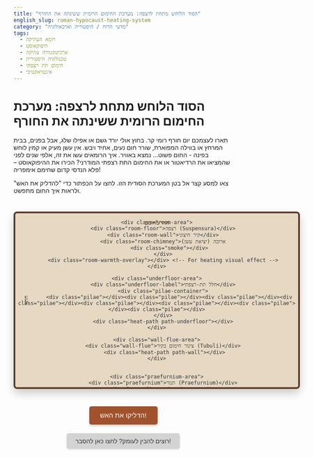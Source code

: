 ```yaml
---
title: "הסוד הלוחש מתחת לרצפה: מערכת החימום הרומית ששינתה את החורף"
english_slug: roman-hypocaust-heating-system
category: "מדעי הרוח / היסטוריה וארכאולוגיה"
tags:
  - רומא העתיקה
  - היפוקאוסט
  - ארכיטקטורה עתיקה
  - טכנולוגיה היסטורית
  - חימום תת רצפתי
  - אינטראקטיבי
---
```

# הסוד הלוחש מתחת לרצפה: מערכת החימום הרומית ששינתה את החורף

תארו לעצמכם יום חורף רומי קר. בחוץ אולי יורד גשם או אפילו שלג, אבל בפנים, בבית המרחץ או בווילה המפוארת, שורר חום נעים, אחיד ויבש. אין עשן מעיק או קמין לוחש בפינה - החום פשוט... נמצא באוויר. איך הרומאים עשו את זה, אלפי שנים לפני שהמציאו את הרדיאטור או את החימום התת רצפתי המודרני? הכירו את ההיפוקאוסט – פלא הנדסי קדום שחימם אימפריה!

צאו למסע קצר אל בטן המערכת הסודית הזו. לחצו על הכפתור כדי "להדליק את האש" ולראות איך החום מתפשט.

<div id="hypocaust-container">
    <div class="structure-label room-label">חדר מחומם</div>
    <div class="structure-label cross-section-label">חתך</div>

    <div class="room-area">
        <div class="room-floor">רצפה (Suspensura)</div>
        <div class="room-wall">קיר חיצוני</div>
        <div class="room-chimney">ארובה (יציאת עשן)
            <div class="smoke"></div>
        </div>
        <div class="room-warmth-overlay"></div> <!-- For heating visual effect -->
    </div>

    <div class="underfloor-area">
        <div class="underfloor-label">חלל תת-רצפתי</div>
        <div class="pilae-container">
            <div class="pilae"></div><div class="pilae"></div><div class="pilae"></div><div class="pilae"></div><div class="pilae"></div><div class="pilae"></div><div class="pilae"></div><div class="pilae"></div>
        </div>
        <div class="heat-path path-underfloor"></div>
    </div>

    <div class="wall-flue-area">
        <div class="wall-flue">צינור חימום בקיר (Tubuli)</div>
         <div class="heat-path path-wall"></div>
    </div>


    <div class="praefurnium-area">
        <div class="praefurnium">תנור (Praefurnium)</div>
        <div class="fire-animation">🔥</div>
        <div class="fire-entrance"></div>
    </div>

</div>

<button id="start-heating">הדליקו את האש!</button>

<style>
    @import url('https://fonts.googleapis.com/css2?family=Frank+Ruhl+Libre:wght@300;400;500;700&display=swap');

    #hypocaust-container {
        position: relative;
        width: 650px; /* Slightly wider */
        height: 400px; /* Slightly taller */
        margin: 40px auto;
        border: 4px solid #5a3d2b; /* Roman-inspired brown */
        background-color: #e6d8c3; /* Warm background */
        overflow: hidden;
        font-family: 'Frank Ruhl Libre', serif; /* More elegant font */
        color: #333;
        text-align: center;
        box-shadow: 0 10px 20px rgba(0,0,0,0.2); /* Soft shadow */
        border-radius: 8px; /* Rounded corners */
    }

    .structure-label {
        position: absolute;
        font-size: 0.9em;
        color: #5a3d2b;
        font-weight: bold;
        z-index: 10; /* Above other elements */
        pointer-events: none; /* Don't interfere with clicks */
    }
     .room-label { top: 15px; left: 50%; transform: translateX(-50%); }
     .cross-section-label { top: 50%; left: 15px; transform: translateY(-50%) rotate(-90deg); white-space: nowrap; }
     .underfloor-label {
         position: absolute;
         bottom: 105px; /* Above the underfloor area */
         left: 50%;
         transform: translateX(-50%);
         font-size: 0.8em;
         color: #5a3d2b;
         font-weight: bold;
         z-index: 5;
     }


    .room-area {
        position: absolute;
        top: 0;
        left: 0;
        width: 100%;
        height: 250px; /* Room height */
        background-color: #fffacb; /* Warm yellow */
        border-bottom: 4px solid #5a3d2b;
        box-sizing: border-box; /* Include border in size */
        overflow: hidden; /* Hide warmth overlay spill */
    }

    .room-warmth-overlay {
        position: absolute;
        top: 0;
        left: 0;
        width: 100%;
        height: 100%;
        background: radial-gradient(circle at center, rgba(255, 165, 0, 0) 0%, rgba(255, 140, 0, 0) 50%, rgba(255, 69, 0, 0) 100%); /* Initial transparent gradient */
        opacity: 0;
        transition: opacity 3s ease-out, background 3s ease-out;
        z-index: 1; /* Below labels, above room background */
    }

    .room-area.heated .room-warmth-overlay {
         background: radial-gradient(circle at center, rgba(255, 165, 0, 0.1) 0%, rgba(255, 140, 0, 0.2) 50%, rgba(255, 69, 0, 0.3) 100%);
         opacity: 1;
    }


    .room-floor {
        position: absolute;
        bottom: 0;
        left: 0;
        width: 100%;
        height: 20px; /* Thicker floor */
        background-color: #a0522d; /* Sienna */
        border-top: 2px solid #5a3d2b;
        line-height: 20px;
        font-size: 0.8em;
        color: white;
        text-shadow: 1px 1px 2px rgba(0,0,0,0.3);
        z-index: 2; /* Above overlay */
    }

     .room-wall {
        position: absolute;
        top: 0;
        right: 0;
        width: 30px; /* Wider wall */
        height: 100%; /* Wall height */
        background-color: #d3d3d3; /* LightGrey */
        border-left: 2px solid #5a3d2b;
        box-sizing: border-box;
     }

    .room-chimney {
        position: absolute;
        top: -60px; /* Extend above container */
        right: 5px; /* Slightly inset from edge */
        width: 25px;
        height: 80px;
        background-color: #8b4513; /* SaddleBrown */
        border: 2px solid #5a3d2b;
        border-bottom: none;
        box-sizing: border-box;
        font-size: 0.6em;
        color: white;
        writing-mode: vertical-rl;
        text-orientation: mixed;
        line-height: 25px;
        text-shadow: 1px 1px 2px rgba(0,0,0,0.3);
         overflow: hidden; /* Hide smoke spill */
    }
    .smoke {
        position: absolute;
        bottom: 0;
        left: 50%;
        transform: translateX(-50%);
        width: 10px;
        height: 10px;
        background-color: rgba(100, 100, 100, 0.5);
        border-radius: 50%;
        opacity: 0;
        animation: rise-and-fade 3s infinite linear;
        animation-play-state: paused; /* Start paused */
    }

    @keyframes rise-and-fade {
        0% { transform: translate(-50%, 0) scale(0.5); opacity: 0.5; }
        50% { transform: translate(-50%, -40px) scale(1); opacity: 0.8; }
        100% { transform: translate(-50%, -80px) scale(1.5); opacity: 0; }
    }


    .underfloor-area {
        position: absolute;
        bottom: 0;
        left: 0;
        width: calc(100% - 100px); /* Space under floor, excluding furnace */
        height: 150px; /* Taller space */
        background-color: #c0c0c0; /* Silver */
        border-right: 2px solid #5a3d2b;
        box-sizing: border-box;
    }

    .pilae-container {
         position: absolute;
         bottom: 0;
         left: 0;
         width: 100%;
         height: 120px; /* Height for pilae */
         display: flex;
         justify-content: space-around; /* Distribute pilae evenly */
         padding: 0 20px; /* Padding from sides */
         box-sizing: border-box;
         z-index: 1; /* Ensure pilae are above heat path */
     }

    .pilae {
        width: 20px; /* Wider column */
        height: 100%;
        background-color: #cd853f; /* Peru */
        box-shadow: inset 0 0 5px rgba(0,0,0,0.2); /* Inner shadow */
        border: 1px solid #8b4513;
    }


    .heat-path {
        position: absolute;
        bottom: 10px; /* Above base */
        height: 130px; /* Matches underfloor height minus padding */
        background: linear-gradient(to right, rgba(255, 100, 0, 0), rgba(255, 100, 0, 0)); /* Initial transparent gradient */
        background-size: 0% 100%; /* Start with 0 width */
        background-repeat: no-repeat;
        transition: background-size 0.5s ease-in-out, background-position 0.5s ease-in-out;
        z-index: 0; /* Below pilae */
    }

    .path-underfloor {
        left: 0;
        width: 100%; /* Covers full width of underfloor area */
        background: linear-gradient(to right, rgba(255, 100, 0, 0.5), rgba(255, 50, 0, 0.8));
        background-size: 0% 100%; /* Initially hidden */
    }

    .wall-flue-area {
        position: absolute;
        bottom: 0;
        right: 0;
        width: 30px; /* Width matching wall */
        height: 250px; /* Matches room height */
        background-color: #d3d3d3; /* LightGrey */
        border-left: 2px solid #5a3d2b;
        border-bottom: 2px solid #5a3d2b;
        box-sizing: border-box;
    }

     .wall-flue {
        position: absolute;
        bottom: 0; /* Starts from bottom of wall area */
        right: 0;
        width: 100%;
        height: calc(100% - 30px); /* Goes up most of the wall, leaving space for exit */
        background-color: rgba(200, 200, 200, 0.5); /* Slightly darker flue background */
        font-size: 0.7em;
        color: #333;
        writing-mode: vertical-rl;
        text-orientation: mixed;
        line-height: 30px;
        text-align: center;
        z-index: 1; /* Above heat path in wall */
     }
     .path-wall {
        bottom: 0;
        right: 0;
        width: 100%;
        height: 100%;
        background: linear-gradient(to top, rgba(255, 100, 0, 0.5), rgba(255, 50, 0, 0.8));
        background-size: 100% 0%; /* Initially hidden */
     }


    .praefurnium-area {
        position: absolute;
        bottom: 0;
        right: calc(100% - 100px); /* Position on the left relative to the underfloor area */
        width: 100px; /* Wider furnace area */
        height: 150px; /* Same height as underfloor area */
        background-color: #a9a9a9; /* DarkGrey */
        border-right: 2px solid #5a3d2b; /* Border separating from underfloor */
        box-sizing: border-box;
        display: flex;
        align-items: center;
        justify-content: center;
    }

    .praefurnium {
        position: absolute;
        bottom: 0;
        left: 0;
        width: 100%;
        height: 100%;
        background-color: #8b4513; /* SaddleBrown */
        color: white;
        font-size: 0.8em;
        display: flex;
        align-items: center;
        justify-content: center;
        text-shadow: 1px 1px 2px rgba(0,0,0,0.3);
    }

    .fire-entrance {
        position: absolute;
        bottom: 0;
        left: 0;
        width: 100%;
        height: 30px; /* Entrance height */
        background-color: rgba(0,0,0,0.5); /* Dark opening */
        z-index: 2; /* Above praefurnium background */
        border-top: 2px solid #5a3d2b;
    }

    .fire-animation {
        position: absolute;
        bottom: 5px; /* Adjust position relative to entrance */
        left: 50%;
        transform: translateX(-50%);
        font-size: 2.5em; /* Larger fire */
        opacity: 0;
        text-shadow: 0 0 10px orange, 0 0 20px red; /* Glow effect */
        animation: pulse-fire 1.5s infinite alternate ease-in-out;
        animation-play-state: paused; /* Start paused */
        z-index: 3; /* Above entrance */
    }
     @keyframes pulse-fire {
         0% { transform: translate(-50%, 0) scale(1); opacity: 0.8; }
         100% { transform: translate(-50%, 2px) scale(1.1); opacity: 1; }
     }


    /* Animation classes */
    .heating .path-underfloor {
         background-size: 100% 100%; /* Reveal gradient */
         transition: background-size 2s ease-in; /* Slower transition for visual flow */
    }

    .heating .path-wall {
         background-size: 100% 100%; /* Reveal gradient */
         transition: background-size 2s ease-in 1.5s; /* Start after underfloor heats up */
    }

    .heating .smoke {
        animation-play-state: running;
    }
     .heating .fire-animation {
        animation-play-state: running;
        opacity: 1; /* Show fire */
     }

    #start-heating {
        display: block;
        margin: 20px auto;
        padding: 12px 25px; /* Larger button */
        font-size: 1.1em;
        cursor: pointer;
        background-color: #a0522d; /* Sienna */
        color: white;
        border: none;
        border-radius: 5px;
        box-shadow: 0 3px 5px rgba(0,0,0,0.2);
        transition: background-color 0.3s ease;
    }

    #start-heating:hover {
        background-color: #8b4513; /* SaddleBrown */
    }

    #explanation-toggle {
        display: block;
        margin: 20px auto 0;
        padding: 10px 20px;
        font-size: 1em;
        cursor: pointer;
        background-color: #d3d3d3; /* LightGrey */
        color: #333;
        border: none;
        border-radius: 5px;
        box-shadow: 0 2px 4px rgba(0,0,0,0.1);
         transition: background-color 0.3s ease;
    }
     #explanation-toggle:hover {
         background-color: #c0c0c0; /* Silver */
     }

    #explanation {
        margin-top: 30px; /* More space */
        padding: 20px; /* More padding */
        border: 1px solid #ccc;
        background-color: #f9f9f9;
        display: none; /* Hidden by default */
        max-width: 700px; /* Wider explanation */
        margin: 30px auto;
        border-radius: 8px;
        box-shadow: 0 5px 15px rgba(0,0,0,0.1);
        font-family: 'Frank Ruhl Libre', serif;
        line-height: 1.7; /* Improved readability */
    }

    #explanation h2 {
        color: #5a3d2b; /* Brownish */
        margin-top: 15px;
        border-bottom: 2px solid #e0e0e0; /* Subtle separator */
        padding-bottom: 5px;
    }
    #explanation h3 {
        color: #8b4513; /* SaddleBrown */
        margin-top: 15px;
        margin-bottom: 8px;
    }

    #explanation p {
        margin-bottom: 15px; /* More space between paragraphs */
    }

    #explanation ul {
        margin-bottom: 15px;
        padding-left: 25px; /* Indent list */
    }

     #explanation li {
        margin-bottom: 8px; /* More space between list items */
        list-style-type: disc; /* Ensure disc style */
     }
      #explanation li strong {
        color: #5a3d2b; /* Highlight key terms */
      }

</style>

<button id="explanation-toggle">רוצים להבין לעומק? לחצו כאן להסבר!</button>

<div id="explanation">
    <h2>היפוקאוסט: לב הפועם של הנוחות הרומית</h2>
    <p>מערכת ה<strong>היפוקאוסט</strong> (Hypocaustum) היא אחת ההמצאות המרשימות ביותר של הרומאים בתחום ההנדסה התרמית. זו הייתה שיטה מהפכנית לחימום מבנים מלמטה ומתוך הקירות, שסיפקה רמת נוחות שלא נראתה כמעט עד לעת המודרנית.</p>

    <h3>היכן פגשנו היפוקאוסט?</h3>
    <p>מערכת החימום הזו לא הייתה נפוצה בבתי פשוטי העם. היא הייתה סמל סטטוס ופינוק, ונמצאה בעיקר במקומות הבאים:</p>
    <ul>
        <li><strong>בתי מרחץ (Thermae):</strong> המקום האיקוני ביותר. היפוקאוסט חימם במיוחד את החדרים החמים (<strong>קאלדריום</strong>) והפושרים (<strong>טפידריום</strong>), ואיפשר לרומאים להשתכשך במים חמים וליהנות מסאונה.</li>
        <li><strong>וילות מפוארות (Villae):</strong> בעלי האמצעים בנו מערכות היפוקאוסט בווילות שלהם, במיוחד בפרובינקיות הקרות יותר של האימפריה (כמו בריטניה או גרמניה), כדי להתמודד עם החורף.</li>
        <li><strong>מבני ציבור נבחרים:</strong> לעיתים נמצאה גם במבנים צבאיים חשובים או ארמונות.</li>
    </ul>

    <h3>איך זה עבד? מסע האש והחום</h3>
    <p>בבסיס, ההיפוקאוסט פועל על עיקרון פשוט אך גאוני: העברת חום באמצעות אוויר חם ועשן. כך זה קרה:</p>
    <ul>
        <li><strong>Praefurnium (התנור):</strong> כל הסיפור התחיל כאן. בכבשן גדול, לרוב ממוקם מחוץ לחדר או בצמוד אליו, בערה אש גדולה שניזומה בעצים או בפחם.</li>
        <li><strong>החלל התת-רצפתי:</strong> במקום לבנות את הרצפה ישירות על הקרקע, הרומאים הקימו שורות של עמודים קטנים מלבנים או אריחים, שנקראו <strong>Pilae</strong>. אלו הרימו את הרצפה העליונה (ה-<strong>Suspensura</strong>) לגובה של כחצי מטר עד מטר. נוצר חלל ריק מתחת לכל הרצפה.</li>
        <li><strong>זרימת החום מתחת לרצפה:</strong> האוויר החם והעשן מהתנור נדחפו לתוך החלל התת-רצפתי. החום הקרין מהאוויר והעשן אל ה-pilae ואל צידה התחתון של רצפת ה-Suspensura.</li>
        <li><strong>החום מטפס בקירות:</strong> האוויר החם, כידוע, קל יותר ועולה למעלה. כדי להמשיך את זרימת החום ולנצל אותו גם לחימום הקירות, הרומאים התקינו צינורות חלולים מלבנים או קרמיקה (שנקראו <strong>Tubuli</strong> או לפעמים Fauces) בתוך עובי הקירות. האוויר החם והעשן מהחלל התת-רצפתי נכנסו לתחתית ה-tubuli ועלו בהם.</li>
        <li><strong>יציאת העשן:</strong> לבסוף, האוויר והעשן הלוהטים יצאו החוצה דרך ארובות ייעודיות, לרוב ממוקמות בראש הקירות או הגג.</li>
    </ul>
    <p>כך, כל שטח הרצפה ורוב שטח הקירות הפנימי הפכו למשטחי חימום ענקיים, שמקרינים חום נעים לחלל החדר מבלי שהעשן ייכנס פנימה.</p>

    <h3>יתרונות וחסרונות של פאר</h3>
    <p><strong>יתרונות:</strong></p>
    <ul>
        <li>**חימום אחיד ונעים:** החום התפזר באופן שווה בכל החדר.</li>
        <li>**חדר נקי:** ללא עשן, לכלוך או סיכון אש פתוחה בתוך חלל המגורים עצמו.</li>
        <li>**שליטה טובה יחסית:** ניתן היה לווסת את החום על ידי שינוי קצב שריפת העץ בתנור.</li>
    </ul>
    <p><strong>חסרונות:</strong></p>
    <ul>
        <li>**יקר לבנייה ותחזוקה:** נדרשו חומרי בנייה רבים ועבודה מורכבת.</li>
        <li>**צריכת דלק אדירה:** חימום שטח כה גדול דרש כמויות עצומות של עץ, מה שהיה יקר ודרש כוח אדם להובלה ותחזוקה.</li>
        <li>**תחזוקה שוטפת:** היה צורך לנקות את הפיח שהצטבר בחללים ובצינורות.</li>
    </ul>

    <h3>שקיעה ותחייה</h3>
    <p>עם דעיכת האימפריה הרומית, הידע ההנדסי והתשתיות הכלכליות הדרושות לתפעול מערכות כאלה הלכו לאיבוד. באירופה, ההיפוקאוסט נעלם למשך מאות רבות, וחימום מרכזי הפך לנחלת העבר. רק עם המהפכה התעשייתית והתפתחות טכנולוגיות חדשות במאות האחרונות, החלו להופיע שוב מערכות חימום תת רצפתי או מרכזי מודרניות, המבוססות על עקרונות שונים (מים חמים, חשמל) אך משיגות אפקט דומה של חום אחיד ונעים.</p>
    <p>ההיפוקאוסט נשאר עדות מדהימה לכושר ההמצאה הרומי ורצונם הבלתי מתפשר לנוחות ופאר, אפילו בתנאי החורף הקשים.</p>
</div>


<script>
    document.addEventListener('DOMContentLoaded', () => {
        const startHeatingButton = document.getElementById('start-heating');
        const hypocaustContainer = document.getElementById('hypocaust-container');
        const underfloorHeatPath = hypocaustContainer.querySelector('.path-underfloor');
        const wallHeatPath = hypocaustContainer.querySelector('.path-wall');
        const fireAnimation = hypocaustContainer.querySelector('.fire-animation');
        const smokeAnimation = hypocaustContainer.querySelector('.smoke');
        const roomArea = hypocaustContainer.querySelector('.room-area'); // Get the room area for heating effect

        const explanationToggle = document.getElementById('explanation-toggle');
        const explanationDiv = document.getElementById('explanation');
        let isExplanationVisible = false;
        let isAnimating = false; // Flag to prevent multiple clicks

        const animationDuration = 4000; // Total duration of the main heat flow animation in ms
        const underfloorDuration = 2000; // Duration for underfloor heat to spread
        const wallDuration = 2000; // Duration for wall heat to rise
        const wallStartDelay = 1500; // Delay before wall heating starts

        startHeatingButton.addEventListener('click', () => {
            if (isAnimating) {
                return; // Prevent starting animation if already running
            }
            isAnimating = true;
            startHeatingButton.disabled = true; // Disable button during animation
            startHeatingButton.textContent = 'מחמם...';

            // Reset animations
            hypocaustContainer.classList.remove('heating'); // Remove class to reset CSS animations
            underfloorHeatPath.style.transition = 'none'; // Disable transitions for reset
            wallHeatPath.style.transition = 'none';
            underfloorHeatPath.style.backgroundSize = '0% 100%';
            wallHeatPath.style.backgroundSize = '100% 0%';
            fireAnimation.style.opacity = 0;
            smokeAnimation.style.animationPlayState = 'paused';
            roomArea.classList.remove('heated');


            // Force reflow to apply resets immediately
            void underfloorHeatPath.offsetWidth;


            // Start animation sequence
            fireAnimation.style.opacity = 1; // Show fire immediately
            fireAnimation.style.animationPlayState = 'running';

            setTimeout(() => {
                 hypocaustContainer.classList.add('heating'); // Add class to trigger CSS transitions
                 underfloorHeatPath.style.transition = `background-size ${underfloorDuration / 1000}s ease-in`;
                 underfloorHeatPath.style.backgroundSize = '100% 100%'; // Start underfloor heat animation
                 smokeAnimation.style.animationPlayState = 'running'; // Start smoke

                 // Start wall heating after delay
                 setTimeout(() => {
                     wallHeatPath.style.transition = `background-size ${wallDuration / 1000}s ease-in`;
                     wallHeatPath.style.backgroundSize = '100% 100%'; // Start wall heat animation
                 }, wallStartDelay);

                 // Room heating effect starts slightly after wall heating
                 setTimeout(() => {
                     roomArea.classList.add('heated');
                 }, wallStartDelay + 500); // Delay relative to wall start

            }, 100); // Short delay after showing fire


            // End animation and reset
            setTimeout(() => {
                 // Reset heat paths and fire
                 underfloorHeatPath.style.transition = 'background-size 0.5s ease-out'; // Quick fade out
                 wallHeatPath.style.transition = 'background-size 0.5s ease-out';
                 underfloorHeatPath.style.backgroundSize = '0% 100%';
                 wallHeatPath.style.backgroundSize = '100% 0%';
                 fireAnimation.style.opacity = 0;
                 fireAnimation.style.animationPlayState = 'paused';
                 smokeAnimation.style.animationPlayState = 'paused';
                 roomArea.classList.remove('heated');


                 isAnimating = false;
                 startHeatingButton.disabled = false;
                 startHeatingButton.textContent = 'הדליקו את האש!';

            }, animationDuration + 500); // Allow heat to dissipate visually after animation


        });

         explanationToggle.addEventListener('click', () => {
            isExplanationVisible = !isExplanationVisible;
            if (isExplanationVisible) {
                explanationDiv.style.display = 'block';
                explanationToggle.textContent = 'הסתירו את ההסבר';
            } else {
                explanationDiv.style.display = 'none';
                explanationToggle.textContent = 'רוצים להבין לעומק? לחצו כאן להסבר!';
            }
        });

        // Initial state setting
        explanationDiv.style.display = 'none'; // Ensure hidden on load
    });
</script>
```